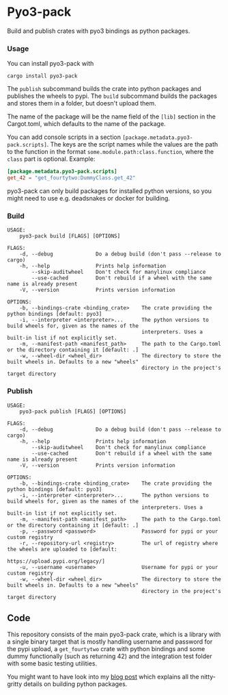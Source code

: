 # Pyo3-pack

Build and publish crates with pyo3 bindings as python packages.

### Usage

You can install pyo3-pack with

```shell
cargo install pyo3-pack
```

The `publish` subcommand builds the crate into python packages and publishes the wheels to pypi. The `build` subcommand builds the packages and stores them in a folder, but doesn't upload them.

The name of the package will be the name field of the `[lib]` section in the Cargot.toml, which defaults to the name of the package.

You can add console scripts in a section `[package.metadata.pyo3-pack.scripts]`. The keys are the script names while the values are the path to the function in the format `some.module.path:class.function`, where the `class` part is optional. Example:

```toml
[package.metadata.pyo3-pack.scripts]
get_42 = "get_fourtytwo:DummyClass.get_42"
```

pyo3-pack can only build packages for installed python versions, so you might need to use e.g. deadsnakes or docker for building.

### Build

```
USAGE:
    pyo3-pack build [FLAGS] [OPTIONS]

FLAGS:
    -d, --debug              Do a debug build (don't pass --release to cargo)
    -h, --help               Prints help information
        --skip-auditwheel    Don't check for manylinux compliance
        --use-cached         Don't rebuild if a wheel with the same name is already present
    -V, --version            Prints version information

OPTIONS:
    -b, --bindings-crate <binding_crate>    The crate providing the python bindings [default: pyo3]
    -i, --interpreter <interpreter>...      The python versions to build wheels for, given as the names of the
                                            interpreters. Uses a built-in list if not explicitly set.
    -m, --manifest-path <manifest_path>     The path to the Cargo.toml or the directory containing it [default: .]
    -w, --wheel-dir <wheel_dir>             The directory to store the built wheels in. Defaults to a new "wheels"
                                            directory in the project's target directory
```

### Publish

```
USAGE:
    pyo3-pack publish [FLAGS] [OPTIONS]

FLAGS:
    -d, --debug              Do a debug build (don't pass --release to cargo)
    -h, --help               Prints help information
        --skip-auditwheel    Don't check for manylinux compliance
        --use-cached         Don't rebuild if a wheel with the same name is already present
    -V, --version            Prints version information

OPTIONS:
    -b, --bindings-crate <binding_crate>    The crate providing the python bindings [default: pyo3]
    -i, --interpreter <interpreter>...      The python versions to build wheels for, given as the names of the
                                            interpreters. Uses a built-in list if not explicitly set.
    -m, --manifest-path <manifest_path>     The path to the Cargo.toml or the directory containing it [default: .]
    -p, --password <password>               Password for pypi or your custom registry
    -r, --repository-url <registry>         The url of registry where the wheels are uploaded to [default:
                                            https://upload.pypi.org/legacy/]
    -u, --username <username>               Username for pypi or your custom registry
    -w, --wheel-dir <wheel_dir>             The directory to store the built wheels in. Defaults to a new "wheels"
                                            directory in the project's target directory
```

## Code

This repository consists of the main pyo3-pack crate, which is a library with a single binary target that is mostly handling username and password for the pypi upload, a `get_fourtytwo` crate with python bindings and some dummy functionally (such as returning 42) and the integration test folder with some basic testing utilities.

You might want to have look into my [blog post](https://blog.schuetze.link/python/rust/2018/07/21/a-dive-into-packaging-native-python-extensions.html) which explains all the nitty-gritty details on building python packages.
